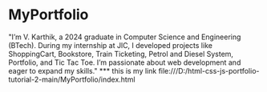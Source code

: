 # MyPortfolio
"I’m V. Karthik, a 2024 graduate in Computer Science and Engineering (BTech). During my internship at JlC, I developed projects like ShoppingCart, Bookstore, Train Ticketing, Petrol and Diesel System, Portfolio, and Tic Tac Toe. I’m passionate about web development and eager to expand my skills."
*** this is my link file:///D:/html-css-js-portfolio-tutorial-2-main/MyPortfolio/index.html 
